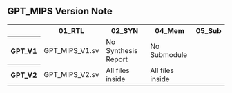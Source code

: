 ## GPT_MIPS Version Note

<table>
    <tr>
        <th>                                      </th>
        <th> 01_RTL                               </th>
        <th> 02_SYN                               </th>
        <th> 04_Mem                               </th>
        <th> 05_Sub                               </th>
    </tr>
    <tr>
        <th> GPT_V1                               </th>
        <td> GPT_MIPS_V1.sv                       </td>
        <td> No Synthesis Report                  </td>
        <td> No Submodule                         </td>
    </tr>
    <tr>
        <th> GPT_V2                               </th>
        <td> GPT_MIPS_V2.sv                       </td>
        <td> All files inside                     </td>
        <td> All files inside                     </td>
    </tr>
</table>